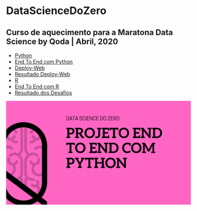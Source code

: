 # DataScienceDoZero
Curso de aquecimento para a Maratona Data Science by Qoda | Abril, 2020
---
* [Python](https://github.com/nicolegold/DataScienceDoZero/blob/master/Python.ipynb)
* [End To End com Python](https://github.com/nicolegold/DataScienceDoZero/blob/master/AqueceMaratona2.ipynb)
* [Deploy-Web](https://github.com/nicolegold/DataScienceDoZero/blob/master/Deploy_Web.ipynb)
* [Resultado Deploy-Web](https://nicolegold.github.io/deploy-web/)
* [R](https://github.com/nicolegold/DataScienceDoZero/blob/master/R.ipynb)
* [End To End com R](https://github.com/nicolegold/DataScienceDoZero/blob/master/End_to_End_com_R.ipynb)
* [Resultado dos Desafios](https://github.com/nicolegold/DataScienceDoZero/blob/master/DesafiosDSDZ.ipynb)

<p align="center">
  <img src="https://raw.githubusercontent.com/nicolegold/DataScienceDoZero/master/5e6a3735c3cb8.png" >
</p>
